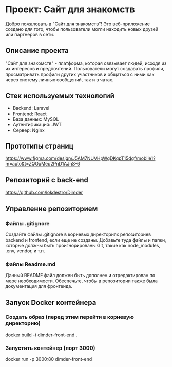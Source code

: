 # Проект: Сайт для знакомств

Добро пожаловать в "Сайт для знакомств"! Это веб-приложение создано для того, чтобы пользователи могли находить новых друзей или партнеров в сети.

## Описание проекта

"Сайт для знакомств" - платформа, которая связывает людей, исходя из их интересов и предпочтений. Пользователи могут создавать профили, просматривать профили других участников и общаться с ними как через систему личных сообщений, так и в чатах.

## Стек используемых технологий

- Backend: Laravel
- Frontend: React
- База данных: MySQL
- Аутентификация: JWT
- Сервер: Nginx

## Прототипы страниц

https://www.figma.com/design/J5AM7NUVHpWgDKqpT15dgf/mobile1?m=auto&t=ZQOuMeu2PnD1AJnS-6

## Репозиторий с back-end

https://github.com/lokdestro/Dimder

## Управление репозиторием

### Файлы .gitignore

Создайте файлы .gitignore в корневых директориях репозиториев backend и frontend, если еще не созданы. Добавьте туда файлы и папки, которые должны быть проигнорированы Git, такие как node_modules, .env, vendor, и т.п.

### Файлы Readme.md

Данный README файл должен быть дополнен и отредактирован по мере необходимости. Обеспечьте, чтобы в репозитории также была документация для фронтенда.

## Запуск Docker контейнера 

### Создать образ (перед этим перейти в корневую директорию)
docker build -t dimder-front-end .

### Запустить контейнер (порт 3000)
docker run -p 3000:80 dimder-front-end


